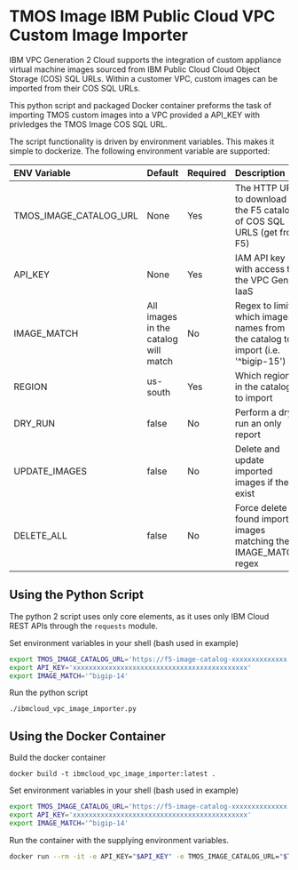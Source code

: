# TMOS Image IBM Public Cloud VPC Custom Image Importer

IBM VPC Generation 2 Cloud supports the integration of custom appliance virtual machine images sourced from IBM Public Cloud Cloud Object Storage (COS) SQL URLs. Within a customer VPC, custom images can be imported from their COS SQL URLs.

This python script and packaged Docker container preforms the task of importing TMOS custom images into a VPC provided a API_KEY with privledges the TMOS Image COS SQL URL.

The script functionality is driven by environment variables. This makes it simple to dockerize. The following environment variable are supported:

| ENV Variable | Default | Required | Description |
| :---------- | :------- | :-------- | :----------- |
| TMOS_IMAGE_CATALOG_URL | None | Yes | The HTTP URL to download the F5 catalog of COS SQL URLS (get from F5) |
| API_KEY | None | Yes | IAM API key with access to the VPC Gen2 IaaS |
| IMAGE_MATCH | All images in the catalog will match | No | Regex to limit which images names from the catalog to import (i.e. '^bigip-15') |
| REGION | us-south | Yes | Which regions in the catalog to import |
| DRY_RUN | false | No | Perform a dry run an only report |
| UPDATE_IMAGES | false | No | Delete and update imported images if they exist |
| DELETE_ALL | false | No | Force delete all found imported images matching the IMAGE_MATCH regex |

## Using the Python Script

The python 2 script uses only core elements, as it uses only IBM Cloud REST APIs through the `requests` module.

Set environment variables in your shell (bash used in example)

```bash
export TMOS_IMAGE_CATALOG_URL='https://f5-image-catalog-xxxxxxxxxxxxxx.s3.us-south.cloud-object-storage.appdomain.cloud/f5-image-catalog.json'
export API_KEY='xxxxxxxxxxxxxxxxxxxxxxxxxxxxxxxxxxxxxxxxxxxx'
export IMAGE_MATCH='^bigip-14'
```

Run the python script

`
./ibmcloud_vpc_image_importer.py
`

## Using the Docker Container

Build the docker container

`
docker build -t ibmcloud_vpc_image_importer:latest .
`

Set environment variables in your shell (bash used in example)

```bash
export TMOS_IMAGE_CATALOG_URL='https://f5-image-catalog-xxxxxxxxxxxxxx.s3.us-south.cloud-object-storage.appdomain.cloud/f5-image-catalog.json'
export API_KEY='xxxxxxxxxxxxxxxxxxxxxxxxxxxxxxxxxxxxxxxxxxxx'
export IMAGE_MATCH='^bigip-14'
```

Run the container with the supplying environment variables.

```bash
docker run --rm -it -e API_KEY="$API_KEY" -e TMOS_IMAGE_CATALOG_URL="$TMOS_IMAGE_CATALOG_URL" -e IMAGE_MATCH="$IMAGE_MATCH" ibmcloud_vpc_image_importer:latest
```
